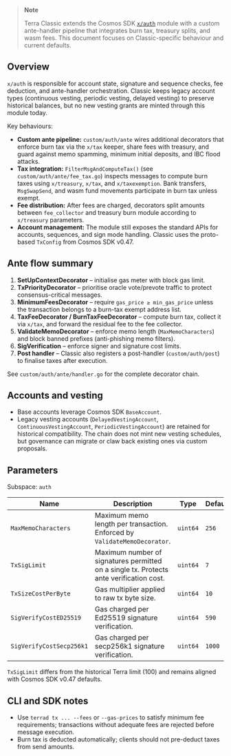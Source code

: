 > **Note**
>
> Terra Classic extends the Cosmos SDK [`x/auth`](https://docs.cosmos.network/main/modules/auth/) module with a custom ante-handler pipeline that integrates burn tax, treasury splits, and wasm fees. This document focuses on Classic-specific behaviour and current defaults.

## Overview

`x/auth` is responsible for account state, signature and sequence checks, fee deduction, and ante-handler orchestration. Classic keeps legacy account types (continuous vesting, periodic vesting, delayed vesting) to preserve historical balances, but no new vesting grants are minted through this module today.

Key behaviours:

- **Custom ante pipeline:** `custom/auth/ante` wires additional decorators that enforce burn tax via the `x/tax` keeper, share fees with treasury, and guard against memo spamming, minimum initial deposits, and IBC flood attacks.
- **Tax integration:** `FilterMsgAndComputeTax()` (see `custom/auth/ante/fee_tax.go`) inspects messages to compute burn taxes using `x/treasury`, `x/tax`, and `x/taxexemption`. Bank transfers, `MsgSwapSend`, and wasm fund movements participate in burn tax unless exempt.
- **Fee distribution:** After fees are charged, decorators split amounts between `fee_collector` and treasury burn module according to `x/treasury` parameters.
- **Account management:** The module still exposes the standard APIs for accounts, sequences, and sign mode handling. Classic uses the proto-based `TxConfig` from Cosmos SDK v0.47.

## Ante flow summary

1. **SetUpContextDecorator** – initialise gas meter with block gas limit.
2. **TxPriorityDecorator** – prioritise oracle vote/prevote traffic to protect consensus-critical messages.
3. **MinimumFeesDecorator** – require `gas_price ≥ min_gas_price` unless the transaction belongs to a burn-tax exempt address list.
4. **TaxFeeDecorator / BurnTaxFeeDecorator** – compute burn tax, collect it via `x/tax`, and forward the residual fee to the fee collector.
5. **ValidateMemoDecorator** – enforce memo length (`MaxMemoCharacters`) and block banned prefixes (anti-phishing memo filters).
6. **SigVerification** – enforce signer and signature cost limits.
7. **Post handler** – Classic also registers a post-handler (`custom/auth/post`) to finalise taxes after execution.

See `custom/auth/ante/handler.go` for the complete decorator chain.

## Accounts and vesting

- Base accounts leverage Cosmos SDK `BaseAccount`.
- Legacy vesting accounts (`DelayedVestingAccount`, `ContinuousVestingAccount`, `PeriodicVestingAccount`) are retained for historical compatibility. The chain does not mint new vesting schedules, but governance can migrate or claw back existing ones via custom proposals.

## Parameters

Subspace: `auth`

| Name | Description | Type | Default |
| --- | --- | --- | --- |
| `MaxMemoCharacters` | Maximum memo length per transaction. Enforced by `ValidateMemoDecorator`. | `uint64` | `256` |
| `TxSigLimit` | Maximum number of signatures permitted on a single tx. Protects ante verification cost. | `uint64` | `7` |
| `TxSizeCostPerByte` | Gas multiplier applied to raw tx byte size. | `uint64` | `10` |
| `SigVerifyCostED25519` | Gas charged per Ed25519 signature verification. | `uint64` | `590` |
| `SigVerifyCostSecp256k1` | Gas charged per secp256k1 signature verification. | `uint64` | `1000` |

`TxSigLimit` differs from the historical Terra limit (100) and remains aligned with Cosmos SDK v0.47 defaults.

## CLI and SDK notes

- Use `terrad tx ... --fees` or `--gas-prices` to satisfy minimum fee requirements; transactions without adequate fees are rejected before message execution.
- Burn tax is deducted automatically; clients should not pre-deduct taxes from send amounts.
